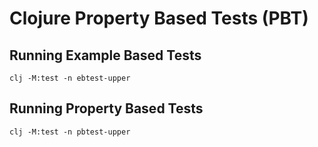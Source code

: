 # Clojure Property Based Tests (PBT)

## Running Example Based Tests

`clj -M:test -n ebtest-upper`

## Running Property Based Tests

`clj -M:test -n pbtest-upper`
